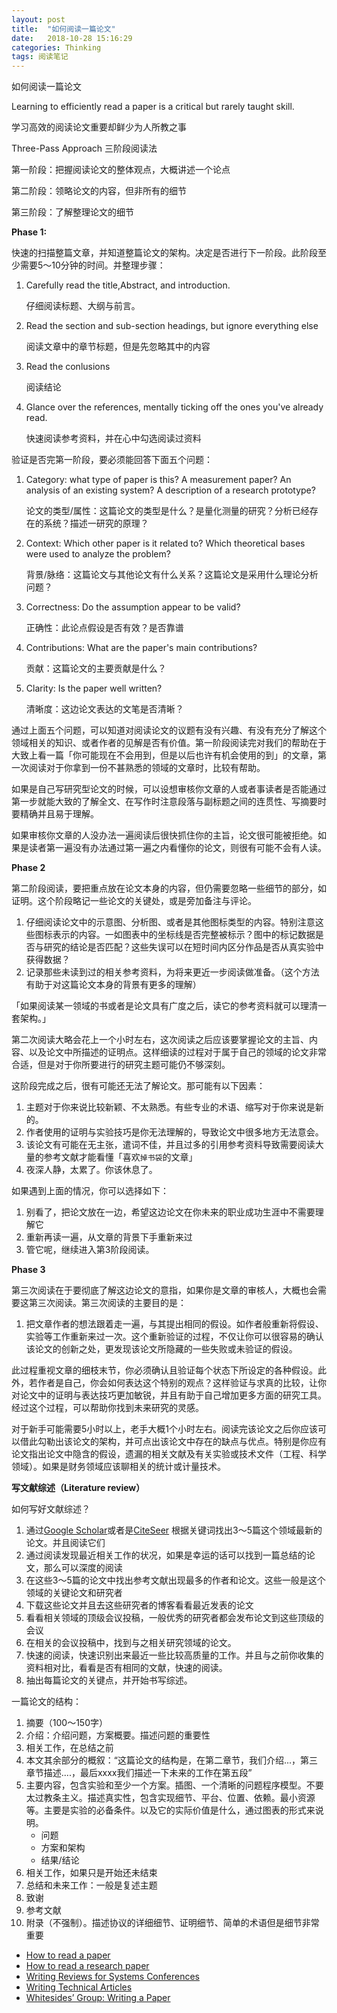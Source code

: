 ```yaml
---
layout: post
title:  "如何阅读一篇论文"
date:   2018-10-28 15:16:29
categories: Thinking
tags: 阅读笔记
---
```


如何阅读一篇论文

Learning to efficiently read a paper is a critical but rarely taught skill.

学习高效的阅读论文重要却鲜少为人所教之事

Three-Pass Approach 三阶段阅读法

第一阶段：把握阅读论文的整体观点，大概讲述一个论点

第二阶段：领略论文的内容，但非所有的细节

第三阶段：了解整理论文的细节



**Phase 1:**

快速的扫描整篇文章，并知道整篇论文的架构。决定是否进行下一阶段。此阶段至少需要5～10分钟的时间。并整理步骤：

1. Carefully read the title,Abstract, and introduction.

   仔细阅读标题、大纲与前言。

2. Read the section and sub-section headings, but ignore everything else 

   阅读文章中的章节标题，但是先忽略其中的内容

3. Read the conlusions 

   阅读结论

4. Glance over the references, mentally ticking off the ones you've already read.

   快速阅读参考资料，并在心中勾选阅读过资料

验证是否完第一阶段，要必须能回答下面五个问题：

1. Category: what type of paper is this? A measurement paper? An analysis of an existing system? A description of a research prototype?

   论文的类型/属性：这篇论文的类型是什么？是量化测量的研究？分析已经存在的系统？描述一研究的原理？

2. Context: Which other paper is it related to? Which theoretical bases were used to analyze the problem?

   背景/脉络：这篇论文与其他论文有什么关系？这篇论文是采用什么理论分析问题？

3. Correctness: Do the assumption appear to be valid?

   正确性：此论点假设是否有效？是否靠谱

4. Contributions: What are the paper's main contributions?

   贡献：这篇论文的主要贡献是什么？

5. Clarity: Is the paper well written?

   清晰度：这边论文表达的文笔是否清晰？

通过上面五个问题，可以知道对阅读论文的议题有没有兴趣、有没有充分了解这个领域相关的知识、或者作者的见解是否有价值。第一阶段阅读完对我们的帮助在于大致上看一篇「你可能现在不会用到，但是以后也许有机会使用的到」的文章，第一次阅读对于你拿到一份不甚熟悉的领域的文章时，比较有帮助。

如果是自己写研究型论文的时候，可以设想审核你文章的人或者事读者是否能通过第一步就能大致的了解全文、在写作时注意段落与副标题之间的连贯性、写摘要时要精确并且易于理解。

如果审核你文章的人没办法一遍阅读后很快抓住你的主旨，论文很可能被拒绝。如果是读者第一遍没有办法通过第一遍之内看懂你的论文，则很有可能不会有人读。

**Phase 2**

第二阶段阅读，要把重点放在论文本身的内容，但仍需要忽略一些细节的部分，如证明。这个阶段略记一些论文的关键处，或是旁加备注与评论。

1. 仔细阅读论文中的示意图、分析图、或者是其他图标类型的内容。特别注意这些图标表示的内容。一如图表中的坐标线是否完整被标示？图中的标记数据是否与研究的结论是否匹配？这些失误可以在短时间内区分作品是否从真实验中获得数据？
2. 记录那些未读到过的相关参考资料，为将来更近一步阅读做准备。（这个方法有助于对这篇论文本身的背景有更多的理解）

「如果阅读某一领域的书或者是论文具有广度之后，读它的参考资料就可以理清一套架构。」

第二次阅读大略会花上一个小时左右，这次阅读之后应该要掌握论文的主旨、内容、以及论文中所描述的证明点。这样细读的过程对于属于自己的领域的论文非常合适，但是对于你所要进行的研究主题可能仍不够深刻。

这阶段完成之后，很有可能还无法了解论文。那可能有以下因素：

1. 主题对于你来说比较新颖、不太熟悉。有些专业的术语、缩写对于你来说是新的。
2. 作者使用的证明与实验技巧是你无法理解的，导致论文中很多地方无法意会。
3. 该论文有可能在无主张，遣词不佳，并且过多的引用参考资料导致需要阅读大量的参考文献才能看懂「喜欢`掉书袋`的文章」
4. 夜深人静，太累了。你该休息了。

如果遇到上面的情况，你可以选择如下：

1. 别看了，把论文放在一边，希望这边论文在你未来的职业成功生涯中不需要理解它
2. 重新再读一遍，从文章的背景下手重新来过
3. 管它呢，继续进入第3阶段阅读。



**Phase 3**

第三次阅读在于要彻底了解这边论文的意指，如果你是文章的审核人，大概也会需要这第三次阅读。第三次阅读的主要目的是：

1. 把文章作者的想法跟着走一遍，与其提出相同的假设。如作者般重新将假设、实验等工作重新来过一次。这个重新验证的过程，不仅让你可以很容易的确认该论文的创新之处，更发现该论文所隐藏的一些失败或未验证的假设。

此过程重视文章的细枝末节，你必须确认且验证每个状态下所设定的各种假设。此外，若作者是自己，你会如何表达这个特别的观点？这样验证与求真的比较，让你对论文中的证明与表达技巧更加敏锐，并且有助于自己增加更多方面的研究工具。经过这个过程，可以帮助你找到未来研究的灵感。

对于新手可能需要5小时以上，老手大概1个小时左右。阅读完该论文之后你应该可以借此勾勒出该论文的架构，并可点出该论文中存在的缺点与优点。特别是你应有论文指出论文中隐含的假设，遗漏的相关文献及有关实验或技术文件（工程、科学领域）。如果是财务领域应该聊相关的统计或计量技术。

**写文献综述（Literature review）**

如何写好文献综述？

1. 通过[Google Scholar](https://scholar.google.com.hk/)或者是[CiteSeer](http://citeseerx.ist.psu.edu) 根据关键词找出3～5篇这个领域最新的论文。并且阅读它们
2. 通过阅读发现最近相关工作的状况，如果是幸运的话可以找到一篇总结的论文，那么可以深度的阅读
3. 在这些3～5篇的论文中找出参考文献出现最多的作者和论文。这些一般是这个领域的关键论文和研究者
4. 下载这些论文并且去这些研究者的博客看看最近发表的论文
5. 看看相关领域的顶级会议投稿，一般优秀的研究者都会发布论文到这些顶级的会议
6. 在相关的会议投稿中，找到与之相关研究领域的论文。
7. 快速的阅读，快速识别出来最近一些比较高质量的工作。并且与之前你收集的资料相对比，看看是否有相同的文献，快速的阅读。
8. 抽出每篇论文的关键点，并开始书写综述。



一篇论文的结构：

1. 摘要（100～150字）
2. 介绍：介绍问题，方案概要。描述问题的重要性
3. 相关工作，在总结之前
4. 本文其余部分的概叙：“这篇论文的结构是，在第二章节，我们介绍...，第三章节描述....，最后xxxx我们描述一下未来的工作在第五段”
5. 主要内容，包含实验和至少一个方案。插图、一个清晰的问题程序模型。不要太过教条主义。描述真实性，包含实现细节、平台、位置、依赖。最小资源等。主要是实验的必备条件。以及它的实际价值是什么，通过图表的形式来说明。
   - 问题
   - 方案和架构
   - 结果/结论
6. 相关工作，如果只是开始还未结束
7. 总结和未来工作：一般是复述主题
8. 致谢
9. 参考文献
10. 附录（不强制）。描述协议的详细细节、证明细节、简单的术语但是细节非常重要


- [How to read a paper](http://ccr.sigcomm.org/online/files/p83-keshavA.pdf)
- [How to read a research paper](https://www.eecs.harvard.edu/~michaelm/postscripts/ReadPaper.pdf)
- [Writing Reviews for Systems
  Conferences](https://people.inf.ethz.ch/troscoe/pubs/review-writing.pdf)
- [Writing Technical Articles](http://researchswinger.org/others/writing-schulz.pdf)
- [Whitesides’ Group: Writing a
Paper](https://intra.ece.ucr.edu/~rlake/Whitesides_writing_res_paper.pdf)
